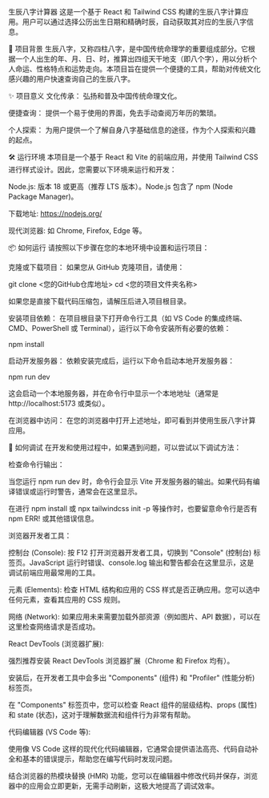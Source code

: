 生辰八字计算器
这是一个基于 React 和 Tailwind CSS 构建的生辰八字计算应用。用户可以通过选择公历出生日期和精确时辰，自动获取其对应的生辰八字信息。

🚀 项目背景
生辰八字，又称四柱八字，是中国传统命理学的重要组成部分。它根据一个人出生的年、月、日、时，推算出四组天干地支（即八个字），用以分析个人命运、性格特点和运势走向。本项目旨在提供一个便捷的工具，帮助对传统文化感兴趣的用户快速查询自己的生辰八字。

✨ 项目意义
文化传承： 弘扬和普及中国传统命理文化。

便捷查询： 提供一个易于使用的界面，免去手动查阅万年历的繁琐。

个人探索： 为用户提供一个了解自身八字基础信息的途径，作为个人探索和兴趣的起点。

🛠️ 运行环境
本项目是一个基于 React 和 Vite 的前端应用，并使用 Tailwind CSS 进行样式设计。因此，您需要以下环境来运行和开发：

Node.js: 版本 18 或更高（推荐 LTS 版本）。Node.js 包含了 npm (Node Package Manager)。

下载地址: https://nodejs.org/

现代浏览器: 如 Chrome, Firefox, Edge 等。

📦 如何运行
请按照以下步骤在您的本地环境中设置和运行项目：

克隆或下载项目：
如果您从 GitHub 克隆项目，请使用：

git clone <您的GitHub仓库地址>
cd <您的项目文件夹名称>

如果您是直接下载代码压缩包，请解压后进入项目根目录。

安装项目依赖：
在项目根目录下打开命令行工具（如 VS Code 的集成终端、CMD、PowerShell 或 Terminal），运行以下命令安装所有必要的依赖：

npm install

启动开发服务器：
依赖安装完成后，运行以下命令启动本地开发服务器：

npm run dev

这会启动一个本地服务器，并在命令行中显示一个本地地址（通常是 http://localhost:5173 或类似）。

在浏览器中访问：
在您的浏览器中打开上述地址，即可看到并使用生辰八字计算应用。

🐞 如何调试
在开发和使用过程中，如果遇到问题，可以尝试以下调试方法：

检查命令行输出：

当您运行 npm run dev 时，命令行会显示 Vite 开发服务器的输出。如果代码有编译错误或运行时警告，通常会在这里显示。

在进行 npm install 或 npx tailwindcss init -p 等操作时，也要留意命令行是否有 npm ERR! 或其他错误信息。

浏览器开发者工具：

控制台 (Console): 按 F12 打开浏览器开发者工具，切换到 "Console" (控制台) 标签页。JavaScript 运行时错误、console.log 输出和警告都会在这里显示，这是调试前端应用最常用的工具。

元素 (Elements): 检查 HTML 结构和应用的 CSS 样式是否正确应用。您可以选中任何元素，查看其应用的 CSS 规则。

网络 (Network): 如果应用未来需要加载外部资源（例如图片、API 数据），可以在这里检查网络请求是否成功。

React DevTools (浏览器扩展):

强烈推荐安装 React DevTools 浏览器扩展（Chrome 和 Firefox 均有）。

安装后，在开发者工具中会多出 "Components" (组件) 和 "Profiler" (性能分析) 标签页。

在 "Components" 标签页中，您可以检查 React 组件的层级结构、props (属性) 和 state (状态)，这对于理解数据流和组件行为非常有帮助。

代码编辑器 (VS Code 等):

使用像 VS Code 这样的现代化代码编辑器，它通常会提供语法高亮、代码自动补全和基本的错误提示，帮助您在编写代码时发现问题。

结合浏览器的热模块替换 (HMR) 功能，您可以在编辑器中修改代码并保存，浏览器中的应用会立即更新，无需手动刷新，这极大地提高了调试效率。